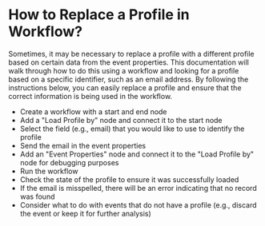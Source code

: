 # How to Replace a Profile in Workflow?

Sometimes, it may be necessary to replace a profile with a different profile based on certain data from the event
properties. This documentation will walk through how to do this using a workflow and looking for a profile based on a
specific identifier, such as an email address. By following the instructions below, you can easily replace a profile and
ensure that the correct information is being used in the workflow.

* Create a workflow with a start and end node
* Add a "Load Profile by" node and connect it to the start node
* Select the field (e.g., email) that you would like to use to identify the profile
* Send the email in the event properties
* Add an "Event Properties" node and connect it to the "Load Profile by" node for debugging purposes
* Run the workflow
* Check the state of the profile to ensure it was successfully loaded
* If the email is misspelled, there will be an error indicating that no record was found
* Consider what to do with events that do not have a profile (e.g., discard the event or keep it for further analysis)
